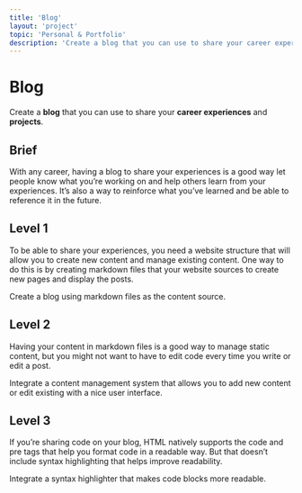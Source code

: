 ```yaml
---
title: 'Blog'
layout: 'project'
topic: 'Personal & Portfolio'
description: 'Create a blog that you can use to share your career experiences and projects.'
---
```



# Blog

Create a <strong className="color-blue">blog</strong> that you can use to share your <strong className="color-purple">career experiences</strong> and <strong className="color-purple">projects</strong>.

## Brief

With any career, having a blog to share your experiences is a good way let people know what you’re working on and help others learn from your experiences. It’s also a way to reinforce what you’ve learned and be able to reference it in the future.

## Level 1

To be able to share your experiences, you need a website structure that will allow you to create new content and manage existing content. One way to do this is by creating markdown files that your website sources to create new pages and display the posts.

Create a blog using markdown files as the content source.

## Level 2

Having your content in markdown files is a good way to manage static content, but you might not want to have to edit code every time you write or edit a post.

Integrate a content management system that allows you to add new content or edit existing with a nice user interface.

## Level 3

If you’re sharing code on your blog, HTML natively supports the code and pre tags that help you format code in a readable way. But that doesn’t include syntax highlighting that helps improve readability.

Integrate a syntax highlighter that makes code blocks more readable.


